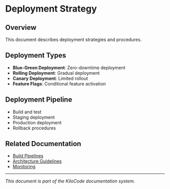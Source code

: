 # Deployment Strategy

## Overview
This document describes deployment strategies and procedures.

## Deployment Types
- **Blue-Green Deployment**: Zero-downtime deployment
- **Rolling Deployment**: Gradual deployment
- **Canary Deployment**: Limited rollout
- **Feature Flags**: Conditional feature activation

## Deployment Pipeline
- Build and test
- Staging deployment
- Production deployment
- Rollback procedures

## Related Documentation
- [Build Pipelines](BUILD_PIPELINES.md)
- [Architecture Guidelines](ARCHITECTURE_GUIDELINES.md)
- [Monitoring](MONITORING.md)

---
*This document is part of the KiloCode documentation system.*
